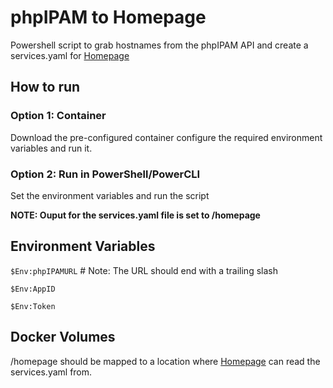 # phpIPAM to Homepage
Powershell script to grab hostnames from the phpIPAM API and create a services.yaml for [Homepage](https://gethomepage.dev/)

## How to run

### Option 1: Container

Download the pre-configured container configure the required environment variables and run it.

### Option 2: Run in PowerShell/PowerCLI

Set the environment variables and run the script

**NOTE: Ouput for the services.yaml file is set to /homepage**

## Environment Variables

`$Env:phpIPAMURL`         # Note: The URL should end with a trailing slash

`$Env:AppID`

`$Env:Token`

## Docker Volumes

/homepage should be mapped to a location where [Homepage](https://gethomepage.dev/) can read the services.yaml from.
